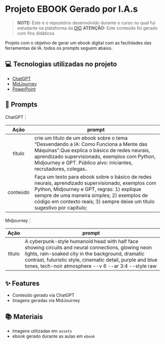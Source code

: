# Projeto EBOOK Gerado por I.A.s


 > **NOTE:** Este é o repositório desenvolvido durante o curso no qual fui estudante na plataforma da [DIO](https://dio.me)
 > **ATENÇÂO:** Este conteúdo foi gerado com fins didáticos

Projeto com o objetivo de gerar um ebook digital com as facilidades das ferramentas de IA. todos os prompts
seguem abaixo.

## 💻 Tecnologias utilizadas no projeto

- [ChatGPT](https://chat.openai.com/) 
- [MidJourney](https://www.midjourney.com/app/)
- [PowerPoint](https://www.microsoft.com/en/microsoft-365/powerpoint)

## 🧠 Prompts


ChatGPT：

|   Ação   | prompt                                                                                                                                                                                                                                                                         |
| :------: | ------------------------------------------------------------------------------------------------------------------------------------------------------------------------------------------------------------------------------------------------------------------------------ |
|  título  | crie um titulo de um ebook sobre o tema  “Desvendando a IA: Como Funciona a Mente das Máquinas”.Que explica o básico de redes neurais, aprendizado supervisionado, exemplos com Python, Midjourney e GPT. Público alvo: iniciantes, recrutadores, colegas.. |  
| conteúdo | Faça um texto para ebook sobre o básico de redes neurais, aprendizado supervisionado, exemplos com Python, Midjourney e GPT, regras: 1) explique sempre de uma maneira simples; 2) exemplos de código em contexto reais; 3) sempre deixe um titulo sugestivo por capítulo; |


Midjourney：

|  Ação  | prompt                                                                                 |
| :----: | -------------------------------------------------------------------------------------- |
| título | A cyberpunk-style humanoid head with half face showing circuits and neural connections, glowing neon lights, rain-soaked city in the background, dramatic contrast, futuristic style, cinematic detail, purple and blue tones, tech-noir atmosphere --v 6 --ar 3:4 --style raw |

## ✨ Features

- Conteúdo gerado via ChatGPT
- Imagens geradas via MidJourney

## 📚 Materiais

- Imagens utilizadas em `assets`
- ebook gerado durante as aulas em `ebook`

